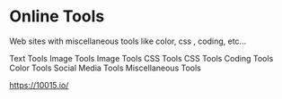 # Online Tools 

Web sites with miscellaneous tools like color, css , coding, etc... 

Text Tools Image Tools Image Tools CSS Tools CSS Tools Coding Tools Color Tools Social Media Tools
 Miscellaneous Tools

https://10015.io/